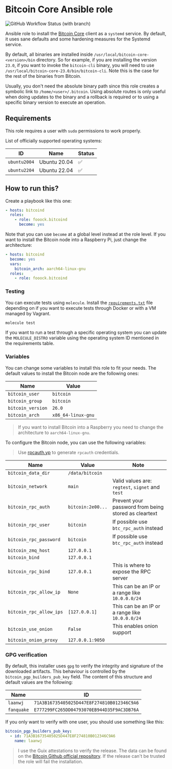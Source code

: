 # Bitcoin Core Ansible role

![GitHub Workflow Status (with branch)](https://img.shields.io/github/actions/workflow/status/fooock/bitcoind-ansible/ansible.yml?branch=main&label=Ansible%20Tests&logo=github&style=for-the-badge)

Ansible role to install the [Bitcoin Core](https://bitcoincore.org/en/about/) client as a `systemd` service. By default,
it uses sane defaults and some hardening measures for the Systemd service.

By default, all binaries are installed inside `/usr/local/bitcoin-core-<version>/bin` directory. So for example, if you
are installing the version `23.0`, if you want to invoke the `bitcoin-cli` binary, you will need to
use `/usr/local/bitcoin-core-23.0/bin/bitcoin-cli`. Note this is the case for the rest of the binaries from Bitcoin.

Usually, you don't need the absolute binary path since this role creates a symbolic link
to `/home/<user>/.bitcoin`. Using absolute routes is only useful when doing updates to the binary and a rollback is
required
or to using a specific binary version to execute an operation.

## Requirements

This role requires a user with `sudo` permissions to work properly.

List of officially supported operating systems:

| ID           | Name         | Status             |
|--------------|--------------|--------------------|
| `ubuntu2004` | Ubuntu 20.04 | :white_check_mark: |
| `ubuntu2204` | Ubuntu 22.04 | :white_check_mark: |

## How to run this?

Create a playbook like this one:

```yaml
- hosts: bitcoind
  roles:
    - role: fooock.bitcoind
      become: yes
```

Note that you can use `become` at a global level instead at the role level.
If you want to install the Bitcoin node into a Raspberry Pi, just change the architecture:

```yaml
- hosts: bitcoind
  become: yes
  vars:
    bitcoin_arch: aarch64-linux-gnu
  roles:
    - role: fooock.bitcoind
```

### Testing

You can execute tests using `molecule`. Install the [`requirements.txt`](molecule) file depending on if you want
to execute tests through Docker or with a VM managed by Vagrant.

```bash
molecule test
```

If you want to run a test through a specific operating system you can update the `MOLECULE_DISTRO` variable using
the operating system ID mentioned in the requirements table.

### Variables

You can change some variables to install this role to fit your needs. The default values to install the
Bitcoin node are the following ones:

| Name                | Value                |
|---------------------|----------------------|
| `bitcoin_user`      | `bitcoin`            |
| `bitcoin_group`     | `bitcoin`            |
| `bitcoin_version`   | `26.0`               |
| `bitcoin_arch`      | `x86_64-linux-gnu`   |

> If you want to install Bitcoin into a Raspberry you need to change the architecture to `aarch64-linux-gnu`.

To configure the Bitcoin node, you can use the following variables:

> Use [rpcauth.yp](https://raw.githubusercontent.com/bitcoin/bitcoin/master/share/rpcauth/rpcauth.py) to
> generate `rpcauth` credentials.

| Name                    | Value             | Note                                                 |
| ----------------------- | ----------------- | ---------------------------------------------------- |
| `bitcoin_data_dir`      | `/data/bitcoin`   |                                                      |
| `bitcoin_network`       | `main`            | Valid values are: `regtest`, `signet` and `test`     |
| `bitcoin_rpc_auth`      | `bitcoin:2e00...` | Prevent your password from being stored as cleartext |
| `bitcoin_rpc_user`      | `bitcoin`         | If possible use `btc_rpc_auth` instead               |
| `bitcoin_rpc_password`  | `bitcoin`         | If possible use `btc_rpc_auth` instead               |
| `bitcoin_zmq_host`      | `127.0.0.1`       |                                                      |
| `bitcoin_bind`          | `127.0.0.1`       |                                                      |
| `bitcoin_rpc_bind`      | `127.0.0.1`       | This is where to expose the RPC server               |
| `bitcoin_rpc_allow_ip`  | `None`            | This can be an IP or a range like `10.0.0.0/24`      |
| `bitcoin_rpc_allow_ips` | `[127.0.0.1]`     | This can be an IP or a range like `10.0.0.0/24`      |
| `bitcoin_use_onion`     | `False`           | This enables onion support                           |
| `bitcoin_onion_proxy`   | `127.0.0.1:9050`  |                                                      |

### GPG verification

By default, this installer uses `gpg` to verify the integrity and signature of the downloaded artifacts. This
behaviour is controlled by the `bitcoin_pgp_builders_pub_key` field. The content of this structure and default values
are the following:

| Name         | ID                                           |
|--------------|----------------------------------------------|
| `laanwj`     | `71A3B16735405025D447E8F274810B012346C9A6`   |
| `fanquake`   | `E777299FC265DD04793070EB944D35F9AC3DB76A`   |

If you only want to verify with one user, you should use something like this:

```yaml
bitcoin_pgp_builders_pub_key:
  - id: 71A3B16735405025D447E8F274810B012346C9A6
    name: laanwj
```

> I use the Guix attestations to verify the release. The data can be found on
> the [Bitcoin Github official repository](https://github.com/bitcoin-core/guix.sigs).
> If the release can't be trusted the role will fail the installation.

